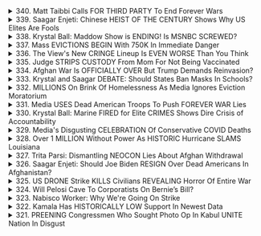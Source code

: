 <details>
<summary>340. Matt Taibbi Calls FOR THIRD PARTY To End Forever Wars</summary><br>

<a href="https://www.youtube.com/watch?v=5qzi5ztNY9k" target="_blank">
    <img src="https://img.youtube.com/vi/5qzi5ztNY9k/maxresdefault.jpg" 
        alt="[Youtube]" width="200">
</a>

# Matt Taibbi Calls FOR THIRD PARTY To End Forever Wars


</details>

<details>
<summary>339. Saagar Enjeti: Chinese HEIST OF THE CENTURY Shows Why US Elites Are Fools</summary><br>

<a href="https://www.youtube.com/watch?v=qZPpM-ZZLJU" target="_blank">
    <img src="https://img.youtube.com/vi/qZPpM-ZZLJU/maxresdefault.jpg" 
        alt="[Youtube]" width="200">
</a>

# Saagar Enjeti: Chinese HEIST OF THE CENTURY Shows Why US Elites Are Fools


</details>

<details>
<summary>338. Krystal Ball: Maddow Show is ENDING! Is MSNBC SCREWED?</summary><br>

<a href="https://www.youtube.com/watch?v=n4O9TvOrEEo" target="_blank">
    <img src="https://img.youtube.com/vi/n4O9TvOrEEo/maxresdefault.jpg" 
        alt="[Youtube]" width="200">
</a>

# Krystal Ball: Maddow Show is ENDING! Is MSNBC SCREWED?


</details>

<details>
<summary>337. Mass EVICTIONS BEGIN With 750K In Immediate Danger</summary><br>

<a href="https://www.youtube.com/watch?v=cDetxsx-F_U" target="_blank">
    <img src="https://img.youtube.com/vi/cDetxsx-F_U/maxresdefault.jpg" 
        alt="[Youtube]" width="200">
</a>

# Mass EVICTIONS BEGIN With 750K In Immediate Danger


</details>

<details>
<summary>336. The View's New CRINGE Lineup Is EVEN WORSE Than You Think</summary><br>

<a href="https://www.youtube.com/watch?v=eR_pKdJ0fwQ" target="_blank">
    <img src="https://img.youtube.com/vi/eR_pKdJ0fwQ/maxresdefault.jpg" 
        alt="[Youtube]" width="200">
</a>

# The View's New CRINGE Lineup Is EVEN WORSE Than You Think


</details>

<details>
<summary>335. Judge STRIPS CUSTODY From Mom For Not Being Vaccinated</summary><br>

<a href="https://www.youtube.com/watch?v=FgEafZWsqg8" target="_blank">
    <img src="https://img.youtube.com/vi/FgEafZWsqg8/maxresdefault.jpg" 
        alt="[Youtube]" width="200">
</a>

# Judge STRIPS CUSTODY From Mom For Not Being Vaccinated


</details>

<details>
<summary>334. Afghan War Is OFFICIALLY OVER But Trump Demands Reinvasion?</summary><br>

<a href="https://www.youtube.com/watch?v=ZQxF-ULZhn0" target="_blank">
    <img src="https://img.youtube.com/vi/ZQxF-ULZhn0/maxresdefault.jpg" 
        alt="[Youtube]" width="200">
</a>

# Afghan War Is OFFICIALLY OVER But Trump Demands Reinvasion?


</details>

<details>
<summary>333. Krystal and Saagar DEBATE: Should States Ban Masks In Schools?</summary><br>

<a href="https://www.youtube.com/watch?v=7OV0DPVy_Vo" target="_blank">
    <img src="https://img.youtube.com/vi/7OV0DPVy_Vo/maxresdefault.jpg" 
        alt="[Youtube]" width="200">
</a>

# Krystal and Saagar DEBATE: Should States Ban Masks In Schools?


</details>

<details>
<summary>332. MILLIONS On Brink Of Homelessness As Media Ignores Eviction Moratorium</summary><br>

<a href="https://www.youtube.com/watch?v=vtAvTHYgj3c" target="_blank">
    <img src="https://img.youtube.com/vi/vtAvTHYgj3c/maxresdefault.jpg" 
        alt="[Youtube]" width="200">
</a>

# MILLIONS On Brink Of Homelessness As Media Ignores Eviction Moratorium


</details>

<details>
<summary>331. Media USES Dead American Troops To Push FOREVER WAR Lies</summary><br>

<a href="https://www.youtube.com/watch?v=H1_dGFzk8-4" target="_blank">
    <img src="https://img.youtube.com/vi/H1_dGFzk8-4/maxresdefault.jpg" 
        alt="[Youtube]" width="200">
</a>

# Media USES Dead American Troops To Push FOREVER WAR Lies


</details>

<details>
<summary>330. Krystal Ball: Marine FIRED for Elite CRIMES Shows Dire Crisis of Accountability</summary><br>

<a href="https://www.youtube.com/watch?v=Y4VbV44hhl4" target="_blank">
    <img src="https://img.youtube.com/vi/Y4VbV44hhl4/maxresdefault.jpg" 
        alt="[Youtube]" width="200">
</a>

# Krystal Ball: Marine FIRED for Elite CRIMES Shows Dire Crisis of Accountability


</details>

<details>
<summary>329. Media's Disgusting CELEBRATION Of Conservative COVID Deaths</summary><br>

<a href="https://www.youtube.com/watch?v=RO_XqFvcfeI" target="_blank">
    <img src="https://img.youtube.com/vi/RO_XqFvcfeI/maxresdefault.jpg" 
        alt="[Youtube]" width="200">
</a>

# Media's Disgusting CELEBRATION Of Conservative COVID Deaths


</details>

<details>
<summary>328. Over 1 MILLION Without Power As HISTORIC Hurricane SLAMS Louisiana</summary><br>

<a href="https://www.youtube.com/watch?v=krW_Dn1iuCc" target="_blank">
    <img src="https://img.youtube.com/vi/krW_Dn1iuCc/maxresdefault.jpg" 
        alt="[Youtube]" width="200">
</a>

# Over 1 MILLION Without Power As HISTORIC Hurricane SLAMS Louisiana


</details>

<details>
<summary>327. Trita Parsi: Dismantling NEOCON Lies About Afghan Withdrawal</summary><br>

<a href="https://www.youtube.com/watch?v=6_ctiwsknCg" target="_blank">
    <img src="https://img.youtube.com/vi/6_ctiwsknCg/maxresdefault.jpg" 
        alt="[Youtube]" width="200">
</a>

# Trita Parsi: Dismantling NEOCON Lies About Afghan Withdrawal


</details>

<details>
<summary>326. Saagar Enjeti: Should Joe Biden RESIGN Over Dead Americans In Afghanistan?</summary><br>

<a href="https://www.youtube.com/watch?v=FBtFfMG-fz0" target="_blank">
    <img src="https://img.youtube.com/vi/FBtFfMG-fz0/maxresdefault.jpg" 
        alt="[Youtube]" width="200">
</a>

# Saagar Enjeti: Should Joe Biden RESIGN Over Dead Americans In Afghanistan?


</details>

<details>
<summary>325. US DRONE Strike KILLS Civilians REVEALING Horror Of Entire War</summary><br>

<a href="https://www.youtube.com/watch?v=ACCFosoSltQ" target="_blank">
    <img src="https://img.youtube.com/vi/ACCFosoSltQ/maxresdefault.jpg" 
        alt="[Youtube]" width="200">
</a>

# US DRONE Strike KILLS Civilians REVEALING Horror Of Entire War


</details>

<details>
<summary>324. Will Pelosi Cave To Corporatists On Bernie’s Bill?</summary><br>

<a href="https://www.youtube.com/watch?v=pKXKKel547Q" target="_blank">
    <img src="https://img.youtube.com/vi/pKXKKel547Q/maxresdefault.jpg" 
        alt="[Youtube]" width="200">
</a>

# Will Pelosi Cave To Corporatists On Bernie’s Bill?


</details>

<details>
<summary>323. Nabisco Worker: Why We're Going On Strike</summary><br>

<a href="https://www.youtube.com/watch?v=lcsW-qEsQ_s" target="_blank">
    <img src="https://img.youtube.com/vi/lcsW-qEsQ_s/maxresdefault.jpg" 
        alt="[Youtube]" width="200">
</a>

# Nabisco Worker: Why We're Going On Strike


</details>

<details>
<summary>322. Kamala Has HISTORICALLY LOW Support In Newest Data</summary><br>

<a href="https://www.youtube.com/watch?v=6USLVM1FLl8" target="_blank">
    <img src="https://img.youtube.com/vi/6USLVM1FLl8/maxresdefault.jpg" 
        alt="[Youtube]" width="200">
</a>

# Kamala Has HISTORICALLY LOW Support In Newest Data


</details>

<details>
<summary>321. PREENING Congressmen Who Sought Photo Op In Kabul UNITE Nation In Disgust</summary><br>

<a href="https://www.youtube.com/watch?v=lj2KgUjMRXM" target="_blank">
    <img src="https://img.youtube.com/vi/lj2KgUjMRXM/maxresdefault.jpg" 
        alt="[Youtube]" width="200">
</a>

# PREENING Congressmen Who Sought Photo Op In Kabul UNITE Nation In Disgust


</details>

